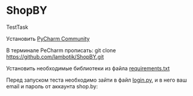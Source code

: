 # ShopBY
TestTask

Уcтановить [PyCharm Community](https://www.jetbrains.com/ru-ru/pycharm/download/#section=windows) 

В терминале PeCharm прописать: git clone https://github.com/lambotik/ShopBY.git

Установить необходимые библиотеки из файла [requirements.txt](https://github.com/lambotik/ShopBY/blob/main/requirements.txt)

Перед запуском теста необходимо зайти в файл [login.py](https://github.com/lambotik/ShopBY/blob/main/login.py), и в него ваш email и пароль от аккаунта shop.by:
